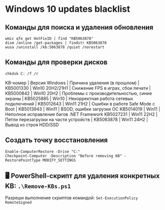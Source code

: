 # Windows 10 updates blacklist

## Команды для поиска и удаления обновления
```
wmic qfe get HotFixID | find "KB5063878"
dism /online /get-packages | findstr KB5063878
wusa /uninstall /kb:5063878 /quiet /norestart
```

## Команды для проверки дисков
```
chkdsk C: /f /r
```

KB-номер | Версия Windows | Причина удаления (в прошлом) | 
KB5001330 | Win10 20H2/21H1 | Снижение FPS в играх, сбои печати | 
KB5000842 | Win10 20H2 | Проблемы с производительностью, синие экраны | 
KB5025885 | Win10 | Некорректная работа сетевых подключений | 
KB5012643 | Win11 21H2 | Ошибки в работе Safe Mode с Boot | 
KB5013943 | Win11 | BSOD, ошибки загрузки ОС
KB5014019 | Win11 | Неполное исправление багов .NET Framework
KB5027231 | Win11 22H2 | Петли перезагрузки на части устройств | 
KB5063878 | Win11 24H2 | Вывод из строя HDD/SSD

## Создать точку восстановления
```
Enable-ComputerRestore -Drive "C:"
Checkpoint-Computer -Description "Before removing KB" -RestorePointType MODIFY_SETTINGS
```

## 🖥 PowerShell-скрипт для удаления конкретных KB: `.\Remove-KBs.ps1`
Разреши выполнение скриптов командой: `Set-ExecutionPolicy RemoteSigned`
